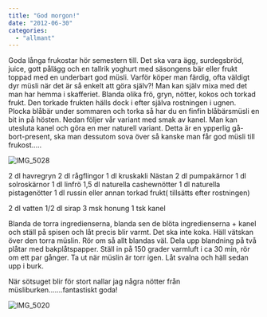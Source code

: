 ```yaml
---
title: "God morgon!"
date: "2012-06-30"
categories: 
  - "allmant"
---
```


Goda långa frukostar hör semestern till. Det ska vara ägg, surdegsbröd, juice, gott pålägg och en tallrik yoghurt med säsongens bär eller frukt toppad med en underbart god müsli. Varför köper man färdig, ofta väldigt dyr müsli när det är så enkelt att göra själv?! Man kan själv mixa med det man har hemma i skafferiet. Blanda olika frö, gryn, nötter, kokos och torkad frukt. Den torkade frukten hälls dock i efter själva rostningen i ugnen. Plocka blåbär under sommaren och torka så har du en finfin blåbärsmüsli en bit in på hösten. Nedan följer vår variant med smak av kanel. Man kan utesluta kanel och göra en mer naturell variant. Detta är en ypperlig gå-bort-present, ska man dessutom sova över så kanske man får god müsli till frukost.....

![](/static/img/IMG_5028-1024x682.jpg "IMG_5028")

2 dl havregryn 2 dl rågflingor 1 dl kruskakli Nästan 2 dl pumpakärnor 1 dl solroskärnor 1 dl linfrö 1,5 dl naturella cashewnötter 1 dl naturella pistagenötter 1 dl russin eller annan torkad frukt( tillsätts efter rostningen)

2 dl vatten 1/2 dl sirap 3 msk honung 1 tsk kanel

Blanda de torra ingredienserna, blanda sen de blöta ingredienserna + kanel och ställ på spisen och låt precis blir varmt. Det ska inte koka. Häll vätskan över den torra müslin. Rör om så allt blandas väl. Dela upp blandning på två plåtar med bakplåtspapper. Ställ in på 150 grader varmluft i ca 30 min, rör om ett par gånger. Ta ut när müslin är torr igen. Låt svalna och häll sedan upp i burk.

När sötsuget blir för stort nallar jag några nötter från müsliburken.......fantastiskt goda!

![](/static/img/IMG_5020-1024x682.jpg "IMG_5020")
